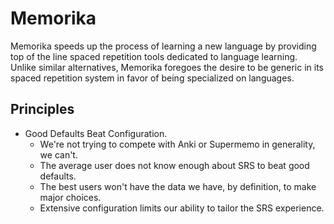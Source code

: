# Memorika

Memorika speeds up the process of learning a new language by providing top of 
the line spaced repetition tools dedicated to language learning. Unlike 
similar alternatives, Memorika foregoes the desire to be generic in its spaced 
repetition system in favor of being specialized on languages.

## Principles
- Good Defaults Beat Configuration.
  - We're not trying to compete with Anki or Supermemo in generality, we can't.
  - The average user does not know enough about SRS to beat good defaults.
  - The best users won't have the data we have, by definition, to make major choices.
  - Extensive configuration limits our ability to tailor the SRS experience.
